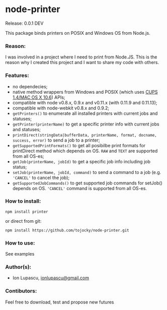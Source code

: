 node-printer
============

Release: 0.0.1 DEV

This package binds printers on POSIX and Windows OS from Node.js.

### Reason:

I was involved in a project where I need to print from Node.JS. This is the reason why I created this project and I want to share my code with others.


### Features:

* no dependecies;
* native method wrappers from Windows  and POSIX (which uses [CUPS 1.4/MAC OS X 10.6](http://cups.org/)) APIs;
* compatible with node v0.8.x, 0.9.x and v0.11.x (with 0.11.9 and 0.11.13);
* compatible with node-webkit v0.8.x and 0.9.2;
* ```getPrinters()``` to enumerate all installed printers with current jobs and statuses;
* ```getPrinter(printerName)``` to get a specific printer info with current jobs and statuses;
* ```printDirect(stringData|bufferData, printerName, format, docname, success, error)``` to send a job to a printer;
* ```getSupportedPrintFormats()``` to get all posibilbe print formats for printDirect method which depends on OS. ```RAW``` and ```TEXT``` are supported from all OS-es;
* ```getJob(printerName, jobId)``` to get a specific job info including job status;
* ```setJob(printerName, jobId, command)``` to send a command to a job (e.g. ```'CANCEL'``` to cancel the job);
* ```getSupportedJobCommands()``` to get supported job commands for setJob() depends on OS. ```'CANCEL'``` command is supported from all OS-es.


### How to install:

    npm install printer

or direct from git:

    npm install https://github.com/tojocky/node-printer.git
    
### How to use:

See examples

### Author(s):

* Ion Lupascu, ionlupascu@gmail.com

### Contibutors:

Feel free to download, test and propose new futures
